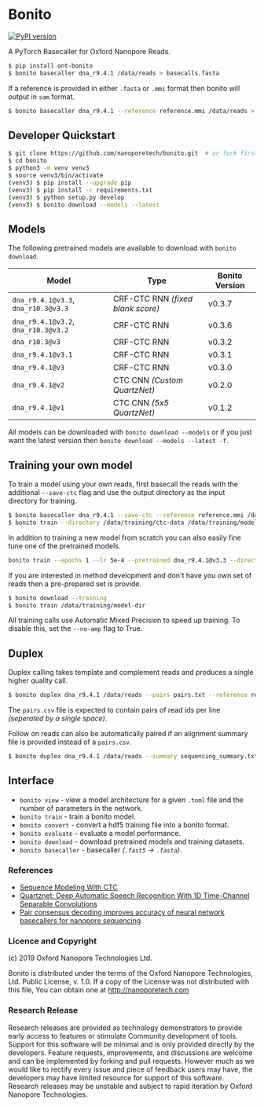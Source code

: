 # Bonito

[![PyPI version](https://badge.fury.io/py/ont-bonito.svg)](https://badge.fury.io/py/ont-bonito)

A PyTorch Basecaller for Oxford Nanopore Reads.

```bash
$ pip install ont-bonito
$ bonito basecaller dna_r9.4.1 /data/reads > basecalls.fasta
```

If a reference is provided in either `.fasta` or `.mmi` format then bonito will output in `sam` format.

```bash
$ bonito basecaller dna_r9.4.1 --reference reference.mmi /data/reads > basecalls.sam
```

## Developer Quickstart

```bash
$ git clone https://github.com/nanoporetech/bonito.git  # or fork first and clone that
$ cd bonito
$ python3 -m venv venv3
$ source venv3/bin/activate
(venv3) $ pip install --upgrade pip
(venv3) $ pip install -r requirements.txt
(venv3) $ python setup.py develop
(venv3) $ bonito download --models --latest
```

## Models

The following pretrained models are available to download with `bonito download`.

| Model | Type | Bonito Version  | 
| ------ | ------ |------ |
| `dna_r9.4.1@v3.3`, `dna_r10.3@v3.3`  | CRF-CTC RNN _(fixed blank score)_ | v0.3.7 |
| `dna_r9.4.1@v3.2`, `dna_r10.3@v3.2`  | CRF-CTC RNN | v0.3.6 |
| `dna_r10.3@v3` | CRF-CTC RNN  | v0.3.2 |
| `dna_r9.4.1@v3.1`  | CRF-CTC RNN  | v0.3.1 |
| `dna_r9.4.1@v3`  | CRF-CTC RNN  | v0.3.0 |
| `dna_r9.4.1@v2` | CTC CNN _(Custom QuartzNet)_ | v0.2.0 | 
| `dna_r9.4.1@v1` | CTC CNN _(5x5 QuartzNet)_ | v0.1.2 |

All models can be downloaded with `bonito download --models` or if you just want the latest version then `bonito download --models --latest -f`.

## Training your own model

To train a model using your own reads, first basecall the reads with the additional `--save-ctc` flag and use the output directory as the input directory for training.

```bash
$ bonito basecaller dna_r9.4.1 --save-ctc --reference reference.mmi /data/reads > /data/training/ctc-data/basecalls.sam
$ bonito train --directory /data/training/ctc-data /data/training/model-dir
```

In addition to training a new model from scratch you can also easily fine tune one of the pretrained models.  

```bash
bonito train --epochs 1 --lr 5e-4 --pretrained dna_r9.4.1@v3.3 --directory /data/training/ctc-data /data/training/fine-tuned-model
```

If you are interested in method development and don't have you own set of reads then a pre-prepared set is provide.

```bash
$ bonito download --training
$ bonito train /data/training/model-dir
```

All training calls use Automatic Mixed Precision to speed up training. To disable this, set the `--no-amp` flag to True. 

## Duplex

Duplex calling takes template and complement reads and produces a single higher quality call.

```bash
$ bonito duplex dna_r9.4.1 /data/reads --pairs pairs.txt --reference ref.mmi > basecalls.sam
```

The `pairs.csv` file is expected to contain pairs of read ids per line *(seperated by a single space)*.

Follow on reads can also be automatically paired if an alignment summary file is provided instead of a `pairs.csv`.

```bash
$ bonito duplex dna_r9.4.1 /data/reads --summary sequencing_summary.txt --reference ref.mmi > basecalls.sam
```

## Interface

 - `bonito view` - view a model architecture for a given `.toml` file and the number of parameters in the network.
 - `bonito train` - train a bonito model.
 - `bonito convert` - convert a hdf5 training file into a bonito format.
 - `bonito evaluate` - evaluate a model performance.
 - `bonito download` - download pretrained models and training datasets.
 - `bonito basecaller` - basecaller *(`.fast5` -> `.fasta`)*.

### References

 - [Sequence Modeling With CTC](https://distill.pub/2017/ctc/)
 - [Quartznet: Deep Automatic Speech Recognition With 1D Time-Channel Separable Convolutions](https://arxiv.org/pdf/1910.10261.pdf)
 - [Pair consensus decoding improves accuracy of neural network basecallers for nanopore sequencing](https://www.biorxiv.org/content/10.1101/2020.02.25.956771v1.full.pdf)
 
### Licence and Copyright
(c) 2019 Oxford Nanopore Technologies Ltd.

Bonito is distributed under the terms of the Oxford Nanopore
Technologies, Ltd.  Public License, v. 1.0.  If a copy of the License
was not distributed with this file, You can obtain one at
http://nanoporetech.com

### Research Release

Research releases are provided as technology demonstrators to provide early access to features or stimulate Community development of tools. Support for this software will be minimal and is only provided directly by the developers. Feature requests, improvements, and discussions are welcome and can be implemented by forking and pull requests. However much as we would like to rectify every issue and piece of feedback users may have, the developers may have limited resource for support of this software. Research releases may be unstable and subject to rapid iteration by Oxford Nanopore Technologies.
